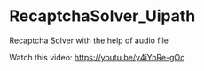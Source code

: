 # RecaptchaSolver_Uipath
Recaptcha Solver with the help of audio file

Watch this video: https://youtu.be/y4iYnRe-gOc

